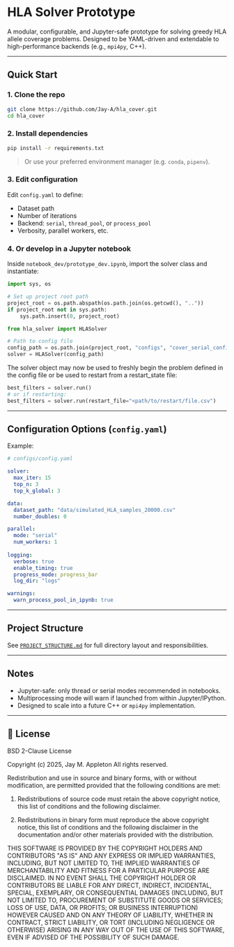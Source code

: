 # HLA Solver Prototype

A modular, configurable, and Jupyter-safe prototype for solving greedy HLA allele coverage problems. Designed to be YAML-driven and extendable to high-performance backends (e.g., `mpi4py`, C++).

---

## Quick Start

### 1. Clone the repo

```bash
git clone https://github.com/Jay-A/hla_cover.git
cd hla_cover
```

### 2. Install dependencies

```bash
pip install -r requirements.txt
```

> Or use your preferred environment manager (e.g. `conda`, `pipenv`).

### 3. Edit configuration

Edit `config.yaml` to define:
- Dataset path
- Number of iterations
- Backend: `serial`, `thread_pool`, or `process_pool`
- Verbosity, parallel workers, etc.

### 4. Or develop in a Jupyter notebook

Inside `notebook_dev/prototype_dev.ipynb`, import the solver class and instantiate:

```python
import sys, os

# Set up project root path
project_root = os.path.abspath(os.path.join(os.getcwd(), ".."))
if project_root not in sys.path:
    sys.path.insert(0, project_root)

from hla_solver import HLASolver

# Path to config file
config_path = os.path.join(project_root, "configs", "cover_serial_config.yaml")
solver = HLASolver(config_path)
```

The solver object may now be used to freshly begin the problem defined in the config file or be used to restart from a restart\_state file:
```python
best_filters = solver.run()
# or if restarting:
best_filters = solver.run(restart_file="<path/to/restart/file.csv")
```
---

## Configuration Options (`config.yaml`)

Example:

```yaml
# configs/config.yaml

solver:
  max_iter: 15
  top_n: 3
  top_k_global: 3

data:
  dataset_path: "data/simulated_HLA_samples_20000.csv"
  number_doubles: 0

parallel:
  mode: "serial"
  num_workers: 1
  
logging:
  verbose: true
  enable_timing: true
  progress_mode: progress_bar
  log_dir: "logs"

warnings:
  warn_process_pool_in_ipynb: true  
```

---

## Project Structure

See [`PROJECT_STRUCTURE.md`](PROJECT_STRUCTURE.md) for full directory layout and responsibilities.

---

##  Notes

-  Jupyter-safe: only thread or serial modes recommended in notebooks.
-  Multiprocessing mode will warn if launched from within Jupyter/IPython.
-  Designed to scale into a future C++ or `mpi4py` implementation.

---

## 📄 License

BSD 2-Clause License

Copyright (c) 2025, Jay M. Appleton
All rights reserved.

Redistribution and use in source and binary forms, with or without modification, are permitted provided that the following conditions are met:

1. Redistributions of source code must retain the above copyright notice, this list of conditions and the following disclaimer.

2. Redistributions in binary form must reproduce the above copyright notice, this list of conditions and the following disclaimer in the documentation and/or other materials provided with the distribution.

THIS SOFTWARE IS PROVIDED BY THE COPYRIGHT HOLDERS AND CONTRIBUTORS "AS IS" AND ANY EXPRESS OR IMPLIED WARRANTIES, INCLUDING, BUT NOT LIMITED TO, THE IMPLIED WARRANTIES OF MERCHANTABILITY AND FITNESS FOR A PARTICULAR PURPOSE ARE DISCLAIMED. IN NO EVENT SHALL THE COPYRIGHT HOLDER OR CONTRIBUTORS BE LIABLE FOR ANY DIRECT, INDIRECT, INCIDENTAL, SPECIAL, EXEMPLARY, OR CONSEQUENTIAL DAMAGES (INCLUDING, BUT NOT LIMITED TO, PROCUREMENT OF SUBSTITUTE GOODS OR SERVICES; LOSS OF USE, DATA, OR PROFITS; OR BUSINESS INTERRUPTION) HOWEVER CAUSED AND ON ANY THEORY OF LIABILITY, WHETHER IN CONTRACT, STRICT LIABILITY, OR TORT (INCLUDING NEGLIGENCE OR OTHERWISE) ARISING IN ANY WAY OUT OF THE USE OF THIS SOFTWARE, EVEN IF ADVISED OF THE POSSIBILITY OF SUCH DAMAGE.
